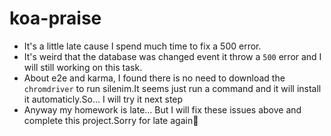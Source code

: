 # koa-praise

- It's a little late cause I spend much time to fix a 500 error.
- It's weird that the database was changed event it throw a `500` error and I will still working on this task.
- About e2e and karma, I found there is no need to download the `chromdriver` to run silenim.It seems just run a command and it will install it automaticly.So... I will try it next step
- Anyway my homework is late... But I will fix these issues above and complete this project.Sorry for late again:face_with_head_bandage:
